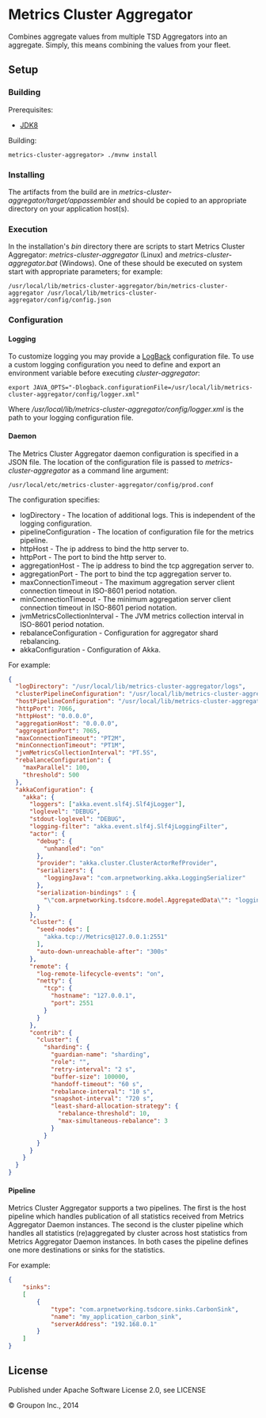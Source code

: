 Metrics Cluster Aggregator
==========================

Combines aggregate values from multiple TSD Aggregators into an aggregate.  Simply, this means combining the values from your fleet.


Setup
-----

### Building ###

Prerequisites:
* [JDK8](http://www.oracle.com/technetwork/java/javase/downloads/jdk8-downloads-2133151.html)

Building:

    metrics-cluster-aggregator> ./mvnw install

### Installing ###

The artifacts from the build are in *metrics-cluster-aggregator/target/appassembler* and should be copied to an appropriate directory on your application host(s).

### Execution ###

In the installation's *bin* directory there are scripts to start Metrics Cluster Aggregator: *metrics-cluster-aggregator* (Linux) and *metrics-cluster-aggregator.bat* (Windows).  One of these should be executed on system start with appropriate parameters; for example:

    /usr/local/lib/metrics-cluster-aggregator/bin/metrics-cluster-aggregator /usr/local/lib/metrics-cluster-aggregator/config/config.json

### Configuration ###

#### Logging ####

To customize logging you may provide a [LogBack](http://logback.qos.ch/) configuration file.  To use a custom logging configuration you need to define and export an environment variable before executing *cluster-aggregator*:

    export JAVA_OPTS="-Dlogback.configurationFile=/usr/local/lib/metrics-cluster-aggregator/config/logger.xml"

Where */usr/local/lib/metrics-cluster-aggregator/config/logger.xml* is the path to your logging configuration file.

#### Daemon ####

The Metrics Cluster Aggregator daemon configuration is specified in a JSON file.  The location of the configuration file is passed to *metrics-cluster-aggregator* as a command line argument:

    /usr/local/etc/metrics-cluster-aggregator/config/prod.conf

The configuration specifies:

* logDirectory - The location of additional logs.  This is independent of the logging configuration.
* pipelineConfiguration - The location of configuration file for the metrics pipeline.
* httpHost - The ip address to bind the http server to.
* httpPort - The port to bind the http server to.
* aggregationHost - The ip address to bind the tcp aggregation server to.
* aggregationPort - The port to bind the tcp aggregation server to.
* maxConnectionTimeout - The maximum aggregation server client connection timeout in ISO-8601 period notation.
* minConnectionTimeout - The minimum aggregation server client connection timeout in ISO-8601 period notation.
* jvmMetricsCollectionInterval - The JVM metrics collection interval in ISO-8601 period notation.
* rebalanceConfiguration - Configuration for aggregator shard rebalancing.
* akkaConfiguration - Configuration of Akka.

For example:

```json
{
  "logDirectory": "/usr/local/lib/metrics-cluster-aggregator/logs",
  "clusterPipelineConfiguration": "/usr/local/lib/metrics-cluster-aggregator/config/cluster-pipeline.json",
  "hostPipelineConfiguration": "/usr/local/lib/metrics-cluster-aggregator/config/host-pipeline.json",
  "httpPort": 7066,
  "httpHost": "0.0.0.0",
  "aggregationHost": "0.0.0.0",
  "aggregationPort": 7065,
  "maxConnectionTimeout": "PT2M",
  "minConnectionTimeout": "PT1M",
  "jvmMetricsCollectionInterval": "PT.5S",
  "rebalanceConfiguration": {
    "maxParallel": 100,
    "threshold": 500
  },
  "akkaConfiguration": {
    "akka": {
      "loggers": ["akka.event.slf4j.Slf4jLogger"],
      "loglevel": "DEBUG",
      "stdout-loglevel": "DEBUG",
      "logging-filter": "akka.event.slf4j.Slf4jLoggingFilter",
      "actor": {
        "debug": {
          "unhandled": "on"
        },
        "provider": "akka.cluster.ClusterActorRefProvider",
        "serializers": {
          "loggingJava": "com.arpnetworking.akka.LoggingSerializer"
        },
        "serialization-bindings" : {
          "\"com.arpnetworking.tsdcore.model.AggregatedData\"": "loggingJava"
        }
      },
      "cluster": {
        "seed-nodes": [
          "akka.tcp://Metrics@127.0.0.1:2551"
        ],
        "auto-down-unreachable-after": "300s"
      },
      "remote": {
        "log-remote-lifecycle-events": "on",
        "netty": {
          "tcp": {
            "hostname": "127.0.0.1",
            "port": 2551
          }
        }
      },
      "contrib": {
        "cluster": {
          "sharding": {
            "guardian-name": "sharding",
            "role": "",
            "retry-interval": "2 s",
            "buffer-size": 100000,
            "handoff-timeout": "60 s",
            "rebalance-interval": "10 s",
            "snapshot-interval": "720 s",
            "least-shard-allocation-strategy": {
              "rebalance-threshold": 10,
              "max-simultaneous-rebalance": 3
            }
          }
        }
      }
    }
  }
}
```

#### Pipeline ####

Metrics Cluster Aggregator supports a two pipelines.  The first is the host pipeline which handles publication of all statistics received from Metrics Aggregator Daemon instances.  The second is the cluster pipeline which handles all statistics (re)aggregated by cluster across host statistics from Metrics Aggregator Daemon instances.  In both cases the pipeline defines one more destinations or sinks for the statistics.

For example:

```json
{
    "sinks":
    [
        {
            "type": "com.arpnetworking.tsdcore.sinks.CarbonSink",
            "name": "my_application_carbon_sink",
            "serverAddress": "192.168.0.1"
        }
    ]
}
```

License
-------

Published under Apache Software License 2.0, see LICENSE

&copy; Groupon Inc., 2014
